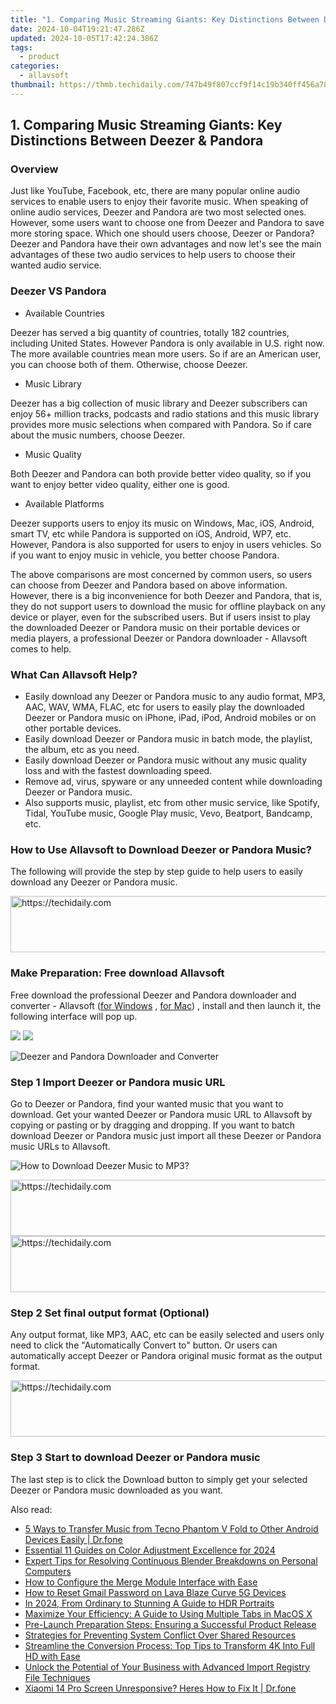 ```yaml
---
title: "1. Comparing Music Streaming Giants: Key Distinctions Between Deezer & Pandora"
date: 2024-10-04T19:21:47.286Z
updated: 2024-10-05T17:42:24.386Z
tags:
  - product
categories:
  - allavsoft
thumbnail: https://thmb.techidaily.com/747b49f807ccf9f14c19b340ff456a78dd6771beaa7f3b2a1e86afcc1230369a.jpg
---
```


## 1. Comparing Music Streaming Giants: Key Distinctions Between Deezer & Pandora

### Overview

Just like YouTube, Facebook, etc, there are many popular online audio services to enable users to enjoy their favorite music. When speaking of online audio services, Deezer and Pandora are two most selected ones. However, some users want to choose one from Deezer and Pandora to save more storing space. Which one should users choose, Deezer or Pandora? Deezer and Pandora have their own advantages and now let's see the main advantages of these two audio services to help users to choose their wanted audio service.

### Deezer VS Pandora

* Available Countries

Deezer has served a big quantity of countries, totally 182 countries, including United States. However Pandora is only available in U.S. right now. The more available countries mean more users. So if are an American user, you can choose both of them. Otherwise, choose Deezer.

* Music Library

Deezer has a big collection of music library and Deezer subscribers can enjoy 56+ million tracks, podcasts and radio stations and this music library provides more music selections when compared with Pandora. So if care about the music numbers, choose Deezer.

* Music Quality

Both Deezer and Pandora can both provide better video quality, so if you want to enjoy better video quality, either one is good.

* Available Platforms

Deezer supports users to enjoy its music on Windows, Mac, iOS, Android, smart TV, etc while Pandora is supported on iOS, Android, WP7, etc. However, Pandora is also supported for users to enjoy in users vehicles. So if you want to enjoy music in vehicle, you better choose Pandora.

The above comparisons are most concerned by common users, so users can choose from Deezer and Pandora based on above information. However, there is a big inconvenience for both Deezer and Pandora, that is, they do not support users to download the music for offline playback on any device or player, even for the subscribed users. But if users insist to play the downloaded Deezer or Pandora music on their portable devices or media players, a professional Deezer or Pandora downloader - Allavsoft comes to help.

### What Can Allavsoft Help?

* Easily download any Deezer or Pandora music to any audio format, MP3, AAC, WAV, WMA, FLAC, etc for users to easily play the downloaded Deezer or Pandora music on iPhone, iPad, iPod, Android mobiles or on other portable devices.
* Easily download Deezer or Pandora music in batch mode, the playlist, the album, etc as you need.
* Easily download Deezer or Pandora music without any music quality loss and with the fastest downloading speed.
* Remove ad, virus, spyware or any unneeded content while downloading Deezer or Pandora music.
* Also supports music, playlist, etc from other music service, like Spotify, Tidal, YouTube music, Google Play music, Vevo, Beatport, Bandcamp, etc.

### How to Use Allavsoft to Download Deezer or Pandora Music?

The following will provide the step by step guide to help users to easily download any Deezer or Pandora music.

<!-- affiliate ads begin -->
<a href="https://appsumo.8odi.net/c/5597632/2144275/7443" target="_top" id="2144275">
  <img src="//a.impactradius-go.com/display-ad/7443-2144275" border="0" alt="https://techidaily.com" width="728" height="90"/>
</a>
<img height="0" width="0" src="https://appsumo.8odi.net/i/5597632/2144275/7443" style="position:absolute;visibility:hidden;" border="0" />
<!-- affiliate ads end -->

### Make Preparation: Free download Allavsoft

Free download the professional Deezer and Pandora downloader and converter - Allavsoft ([for Windows](https://tools.techidaily.com/allavsoft/products/) , [for Mac](https://tools.techidaily.com/allavsoft/products/)) , install and then launch it, the following interface will pop up.

[![](https://www.allavsoft.com/how-to/../images/how-to/free-download-win.jpg)](https://tools.techidaily.com/allavsoft/products/) [![](https://www.allavsoft.com/how-to/../images/how-to/free-download-mac.jpg)](https://tools.techidaily.com/allavsoft/products/)

![Deezer and Pandora Downloader and Converter](https://www.allavsoft.com/how-to/../images/allavsoft/screen-shot-600.jpg)

### Step 1 Import Deezer or Pandora music URL

Go to Deezer or Pandora, find your wanted music that you want to download. Get your wanted Deezer or Pandora music URL to Allavsoft by copying or pasting or by dragging and dropping. If you want to batch download Deezer or Pandora music just import all these Deezer or Pandora music URLs to Allavsoft.

![How to Download Deezer Music to MP3?](https://www.allavsoft.com/how-to/../images/how-to/download-rtmp-video/download-rtmp-video.jpg)

<!-- affiliate ads begin -->
<a href="https://appsumo.8odi.net/c/5597632/2123748/7443" target="_top" id="2123748">
  <img src="//a.impactradius-go.com/display-ad/7443-2123748" border="0" alt="https://techidaily.com" width="600" height="90"/>
</a>
<img height="0" width="0" src="https://appsumo.8odi.net/i/5597632/2123748/7443" style="position:absolute;visibility:hidden;" border="0" />
<!-- affiliate ads end -->

<!-- affiliate ads begin -->
<a href="https://appsumo.8odi.net/c/5597632/2100542/7443" target="_top" id="2100542">
  <img src="//a.impactradius-go.com/display-ad/7443-2100542" border="0" alt="https://techidaily.com" width="728" height="90"/>
</a>
<img height="0" width="0" src="https://appsumo.8odi.net/i/5597632/2100542/7443" style="position:absolute;visibility:hidden;" border="0" />
<!-- affiliate ads end -->

### Step 2 Set final output format (Optional)

Any output format, like MP3, AAC, etc can be easily selected and users only need to click the "Automatically Convert to" button. Or users can automatically accept Deezer or Pandora original music format as the output format.

<!-- affiliate ads begin -->
<a href="https://ephamedtechinc.pxf.io/c/5597632/2123512/26400" target="_top" id="2123512">
  <img src="//a.impactradius-go.com/display-ad/26400-2123512" border="0" alt="https://techidaily.com" width="728" height="90"/>
</a>
<img height="0" width="0" src="https://ephamedtechinc.pxf.io/i/5597632/2123512/26400" style="position:absolute;visibility:hidden;" border="0" />
<!-- affiliate ads end -->

### Step 3 Start to download Deezer or Pandora music

The last step is to click the Download button to simply get your selected Deezer or Pandora music downloaded as you want.

<ins class="adsbygoogle"
     style="display:block"
     data-ad-format="autorelaxed"
     data-ad-client="ca-pub-7571918770474297"
     data-ad-slot="1223367746"></ins>

<ins class="adsbygoogle"
     style="display:block"
     data-ad-client="ca-pub-7571918770474297"
     data-ad-slot="8358498916"
     data-ad-format="auto"
     data-full-width-responsive="true"></ins>

<span class="atpl-alsoreadstyle">Also read:</span>
<div><ul>
<li><a href="https://blog-min.techidaily.com/5-ways-to-transfer-music-from-tecno-phantom-v-fold-to-other-android-devices-easily-drfone-by-drfone-transfer-from-android-transfer-from-android/"><u>5 Ways to Transfer Music from Tecno Phantom V Fold to Other Android Devices Easily | Dr.fone</u></a></li>
<li><a href="https://fox-helps.techidaily.com/essential-11-guides-on-color-adjustment-excellence-for-2024/"><u>Essential 11 Guides on Color Adjustment Excellence for 2024</u></a></li>
<li><a href="https://win-answers.techidaily.com/expert-tips-for-resolving-continuous-blender-breakdowns-on-personal-computers/"><u>Expert Tips for Resolving Continuous Blender Breakdowns on Personal Computers</u></a></li>
<li><a href="https://fox-tips.techidaily.com/how-to-configure-the-merge-module-interface-with-ease/"><u>How to Configure the Merge Module Interface with Ease</u></a></li>
<li><a href="https://android-unlock.techidaily.com/how-to-reset-gmail-password-on-lava-blaze-curve-5g-devices-by-drfone-android/"><u>How to Reset Gmail Password on Lava Blaze Curve 5G Devices</u></a></li>
<li><a href="https://fox-friendly.techidaily.com/in-2024-from-ordinary-to-stunning-a-guide-to-hdr-portraits/"><u>In 2024, From Ordinary to Stunning A Guide to HDR Portraits</u></a></li>
<li><a href="https://fox-tips.techidaily.com/maximize-your-efficiency-a-guide-to-using-multiple-tabs-in-macos-x/"><u>Maximize Your Efficiency: A Guide to Using Multiple Tabs in MacOS X</u></a></li>
<li><a href="https://fox-tips.techidaily.com/pre-launch-preparation-steps-ensuring-a-successful-product-release/"><u>Pre-Launch Preparation Steps: Ensuring a Successful Product Release</u></a></li>
<li><a href="https://common-error.techidaily.com/strategies-for-preventing-system-conflict-over-shared-resources/"><u>Strategies for Preventing System Conflict Over Shared Resources</u></a></li>
<li><a href="https://fox-tips.techidaily.com/streamline-the-conversion-process-top-tips-to-transform-4k-into-full-hd-with-ease/"><u>Streamline the Conversion Process: Top Tips to Transform 4K Into Full HD with Ease</u></a></li>
<li><a href="https://fox-tips.techidaily.com/unlock-the-potential-of-your-business-with-advanced-import-registry-file-techniques/"><u>Unlock the Potential of Your Business with Advanced Import Registry File Techniques</u></a></li>
<li><a href="https://howto.techidaily.com/xiaomi-14-pro-screen-unresponsive-heres-how-to-fix-it-drfone-by-drfone-fix-android-problems-fix-android-problems/"><u>Xiaomi 14 Pro Screen Unresponsive? Heres How to Fix It | Dr.fone</u></a></li>
</ul></div>

